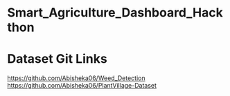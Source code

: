 # Smart_Agriculture_Dashboard_Hackthon
# Dataset Git Links
https://github.com/Abisheka06/Weed_Detection
https://github.com/Abisheka06/PlantVillage-Dataset
